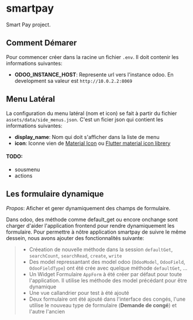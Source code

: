 # smartpay

Smart Pay project.

## Comment Démarer

Pour commencer créer dans la racine un fichier `.env`.
Il doit contenir les informations suivantes:
* **ODOO_INSTANCE_HOST**: Represente url vers l'instance odoo. En development sa valeur est `http://10.0.2.2:8069`


## Menu Latéral

La configuration du menu latéral (nom et icon) se fait à partir du fichier `assets/data/side_menus.json`.
C'est un ficier json qui contient les informations suivantes:
* **display_name**: Nom qui doit s'afficher dans la liste de menu
* **icon**: Iconne vien de [Material Icon](https://fonts.google.com/icons?selected=Material+Icons:summarize:&icon.query=report&icon.platform=flutter) ou [Flutter material icon librery](https://api.flutter.dev/flutter/material/Icons-class.html)
#### TODO: 
* sousmenu
* actions


## Les formulaire dynamique
*Propos*: Aficher et gerer dynamiquement des champs de formulaire.

Dans odoo, des méthode comme default_get ou encore onchange sont charger d'aider
l'application frontend pour rendre dynamiquement les formulaire.
Pour permettre à nôtre application smartpay de suivre le même dessein, nous avons ajouter des fonctionnalités suivante:
>
>    * Créeation de nouvelle méthode dans la session `defaultGet`,
      `searchCount`, `searchRead`, `create`, `write`
>    * Des model repressantant des model odoo (`OdooModel`, `OdooField`, `OdooFieldType`) ont été crée avec quelque
      méthode `defaultGet`, ...
>    * Un Widget Formulaire `AppForm` à été créer par défaut pour toute
      l'application. Il utilise les méthode des model précédant pour
      être dynamique
>    * Une vue callandrier pour test à été ajouté
>    * Deux formulaire ont été ajouté dans l'interface des congés, l'une
      utilise le nouveau type de formulaire (**Demande de congé**) et
      l'autre l'ancien

